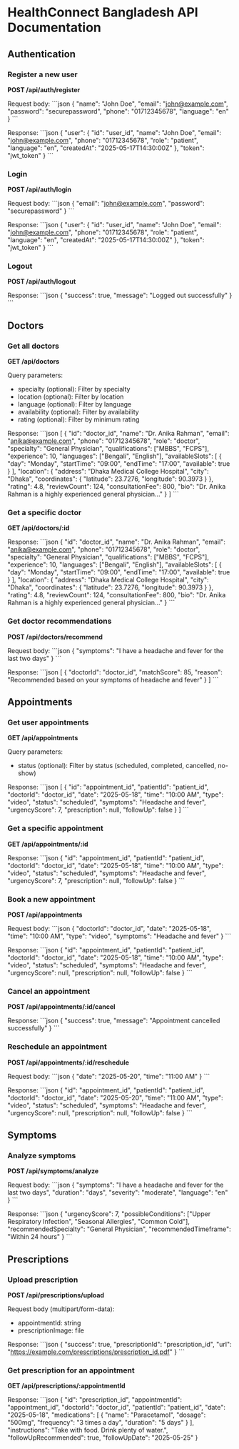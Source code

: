 # HealthConnect Bangladesh API Documentation

## Authentication

### Register a new user
**POST /api/auth/register**

Request body:
\`\`\`json
{
  "name": "John Doe",
  "email": "john@example.com",
  "password": "securepassword",
  "phone": "01712345678",
  "language": "en"
}
\`\`\`

Response:
\`\`\`json
{
  "user": {
    "id": "user_id",
    "name": "John Doe",
    "email": "john@example.com",
    "phone": "01712345678",
    "role": "patient",
    "language": "en",
    "createdAt": "2025-05-17T14:30:00Z"
  },
  "token": "jwt_token"
}
\`\`\`

### Login
**POST /api/auth/login**

Request body:
\`\`\`json
{
  "email": "john@example.com",
  "password": "securepassword"
}
\`\`\`

Response:
\`\`\`json
{
  "user": {
    "id": "user_id",
    "name": "John Doe",
    "email": "john@example.com",
    "phone": "01712345678",
    "role": "patient",
    "language": "en",
    "createdAt": "2025-05-17T14:30:00Z"
  },
  "token": "jwt_token"
}
\`\`\`

### Logout
**POST /api/auth/logout**

Response:
\`\`\`json
{
  "success": true,
  "message": "Logged out successfully"
}
\`\`\`

## Doctors

### Get all doctors
**GET /api/doctors**

Query parameters:
- specialty (optional): Filter by specialty
- location (optional): Filter by location
- language (optional): Filter by language
- availability (optional): Filter by availability
- rating (optional): Filter by minimum rating

Response:
\`\`\`json
[
  {
    "id": "doctor_id",
    "name": "Dr. Anika Rahman",
    "email": "anika@example.com",
    "phone": "01712345678",
    "role": "doctor",
    "specialty": "General Physician",
    "qualifications": ["MBBS", "FCPS"],
    "experience": 10,
    "languages": ["Bengali", "English"],
    "availableSlots": [
      {
        "day": "Monday",
        "startTime": "09:00",
        "endTime": "17:00",
        "available": true
      }
    ],
    "location": {
      "address": "Dhaka Medical College Hospital",
      "city": "Dhaka",
      "coordinates": {
        "latitude": 23.7276,
        "longitude": 90.3973
      }
    },
    "rating": 4.8,
    "reviewCount": 124,
    "consultationFee": 800,
    "bio": "Dr. Anika Rahman is a highly experienced general physician..."
  }
]
\`\`\`

### Get a specific doctor
**GET /api/doctors/:id**

Response:
\`\`\`json
{
  "id": "doctor_id",
  "name": "Dr. Anika Rahman",
  "email": "anika@example.com",
  "phone": "01712345678",
  "role": "doctor",
  "specialty": "General Physician",
  "qualifications": ["MBBS", "FCPS"],
  "experience": 10,
  "languages": ["Bengali", "English"],
  "availableSlots": [
    {
      "day": "Monday",
      "startTime": "09:00",
      "endTime": "17:00",
      "available": true
    }
  ],
  "location": {
    "address": "Dhaka Medical College Hospital",
    "city": "Dhaka",
    "coordinates": {
      "latitude": 23.7276,
      "longitude": 90.3973
    }
  },
  "rating": 4.8,
  "reviewCount": 124,
  "consultationFee": 800,
  "bio": "Dr. Anika Rahman is a highly experienced general physician..."
}
\`\`\`

### Get doctor recommendations
**POST /api/doctors/recommend**

Request body:
\`\`\`json
{
  "symptoms": "I have a headache and fever for the last two days"
}
\`\`\`

Response:
\`\`\`json
[
  {
    "doctorId": "doctor_id",
    "matchScore": 85,
    "reason": "Recommended based on your symptoms of headache and fever"
  }
]
\`\`\`

## Appointments

### Get user appointments
**GET /api/appointments**

Query parameters:
- status (optional): Filter by status (scheduled, completed, cancelled, no-show)

Response:
\`\`\`json
[
  {
    "id": "appointment_id",
    "patientId": "patient_id",
    "doctorId": "doctor_id",
    "date": "2025-05-18",
    "time": "10:00 AM",
    "type": "video",
    "status": "scheduled",
    "symptoms": "Headache and fever",
    "urgencyScore": 7,
    "prescription": null,
    "followUp": false
  }
]
\`\`\`

### Get a specific appointment
**GET /api/appointments/:id**

Response:
\`\`\`json
{
  "id": "appointment_id",
  "patientId": "patient_id",
  "doctorId": "doctor_id",
  "date": "2025-05-18",
  "time": "10:00 AM",
  "type": "video",
  "status": "scheduled",
  "symptoms": "Headache and fever",
  "urgencyScore": 7,
  "prescription": null,
  "followUp": false
}
\`\`\`

### Book a new appointment
**POST /api/appointments**

Request body:
\`\`\`json
{
  "doctorId": "doctor_id",
  "date": "2025-05-18",
  "time": "10:00 AM",
  "type": "video",
  "symptoms": "Headache and fever"
}
\`\`\`

Response:
\`\`\`json
{
  "id": "appointment_id",
  "patientId": "patient_id",
  "doctorId": "doctor_id",
  "date": "2025-05-18",
  "time": "10:00 AM",
  "type": "video",
  "status": "scheduled",
  "symptoms": "Headache and fever",
  "urgencyScore": null,
  "prescription": null,
  "followUp": false
}
\`\`\`

### Cancel an appointment
**POST /api/appointments/:id/cancel**

Response:
\`\`\`json
{
  "success": true,
  "message": "Appointment cancelled successfully"
}
\`\`\`

### Reschedule an appointment
**POST /api/appointments/:id/reschedule**

Request body:
\`\`\`json
{
  "date": "2025-05-20",
  "time": "11:00 AM"
}
\`\`\`

Response:
\`\`\`json
{
  "id": "appointment_id",
  "patientId": "patient_id",
  "doctorId": "doctor_id",
  "date": "2025-05-20",
  "time": "11:00 AM",
  "type": "video",
  "status": "scheduled",
  "symptoms": "Headache and fever",
  "urgencyScore": null,
  "prescription": null,
  "followUp": false
}
\`\`\`

## Symptoms

### Analyze symptoms
**POST /api/symptoms/analyze**

Request body:
\`\`\`json
{
  "symptoms": "I have a headache and fever for the last two days",
  "duration": "days",
  "severity": "moderate",
  "language": "en"
}
\`\`\`

Response:
\`\`\`json
{
  "urgencyScore": 7,
  "possibleConditions": ["Upper Respiratory Infection", "Seasonal Allergies", "Common Cold"],
  "recommendedSpecialty": "General Physician",
  "recommendedTimeframe": "Within 24 hours"
}
\`\`\`

## Prescriptions

### Upload prescription
**POST /api/prescriptions/upload**

Request body (multipart/form-data):
- appointmentId: string
- prescriptionImage: file

Response:
\`\`\`json
{
  "success": true,
  "prescriptionId": "prescription_id",
  "url": "https://example.com/prescriptions/prescription_id.pdf"
}
\`\`\`

### Get prescription for an appointment
**GET /api/prescriptions/:appointmentId**

Response:
\`\`\`json
{
  "id": "prescription_id",
  "appointmentId": "appointment_id",
  "doctorId": "doctor_id",
  "patientId": "patient_id",
  "date": "2025-05-18",
  "medications": [
    {
      "name": "Paracetamol",
      "dosage": "500mg",
      "frequency": "3 times a day",
      "duration": "5 days"
    }
  ],
  "instructions": "Take with food. Drink plenty of water.",
  "followUpRecommended": true,
  "followUpDate": "2025-05-25"
}
